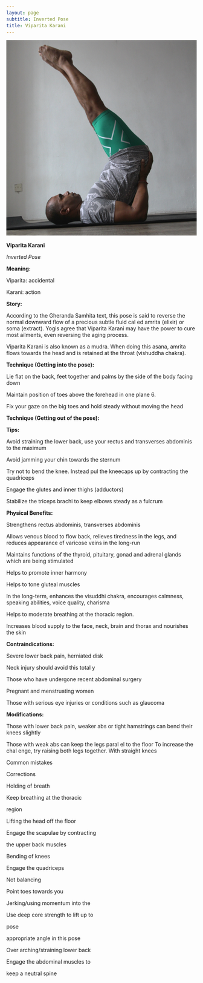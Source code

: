 ```yaml
---
layout: page
subtitle: Inverted Pose
title: Viparita Karani
---
```

  <p class="calibre1 text-center">
   <img class="calibre2" src="../../assets/img/index-42_2.png"/>
  </p>
  <p class="calibre1">
  </p>
  <p class="calibre1">
  </p>
  <p class="calibre1">
   <b class="calibre3">
    Viparita Karani
   </b>
  </p>
  <p class="calibre1">
  </p>
  <p class="calibre1">
  </p>
  <p class="calibre1">
  </p>
  <p class="calibre1">
  </p>
  <p class="calibre1">
   <i class="calibre4">
    Inverted Pose
   </i>
  </p>
  <p class="calibre1">
  </p>
  <p class="calibre1">
   <b class="calibre3">
    Meaning:
   </b>
  </p>
  <p class="calibre1">
  </p>
  <p class="calibre1">
   Viparita: accidental
  </p>
  <p class="calibre1">
  </p>
  <p class="calibre1">
   Karani: action
  </p>
  <p class="calibre1">
  </p>
  <p class="calibre1">
  </p>
  <p class="calibre1">
  </p>
  <p class="calibre1">
  </p>
  <p class="calibre1">
  </p>
  <p class="calibre1">
  </p>
  <p class="calibre1">
  </p>
  <p class="calibre1">
  </p>
  <p class="calibre1">
  </p>
  <p class="calibre1">
   <b class="calibre3">
    Story:
   </b>
  </p>
  <p class="calibre1">
  </p>
  <p class="calibre1">
   According to the Gheranda Samhita text, this pose is said to reverse the normal downward  flow  of  a  precious  subtle  fluid  cal ed  amrita  (elixir)  or  soma (extract).  Yogis  agree  that  Viparita  Karani  may  have  the  power  to  cure  most ailments, even reversing the aging process.
  </p>
  <p class="calibre1">
  </p>
  <p class="calibre1">
   Viparita Karani is also known as a mudra. When doing this asana, amrita flows towards the head and is retained at the throat (vishuddha chakra).
  </p>
  <p class="calibre1">
   <b class="calibre3">
    Technique (Getting into the pose):
   </b>
  </p>
  <p class="calibre1">
   Lie  flat  on  the  back,  feet  together  and  palms  by  the  side  of  the  body facing down
  </p>
  <p class="calibre1">
   Maintain position of toes above the forehead in one plane 6.
  </p>
  <p class="calibre1">
   Fix your gaze on the big toes and hold steady without moving the head
  </p>
  <p class="calibre1">
  </p>
  <p class="calibre1">
   <b class="calibre3">
   </b>
  </p>
  <p class="calibre1">
   <b class="calibre3">
   </b>
  </p>
  <p class="calibre1">
   <b class="calibre3">
   </b>
  </p>
  <p class="calibre1">
  </p>
  <p class="calibre1">
   <a id="p43">
   </a>
  </p>
  <p class="calibre1">
  </p>
  <p class="calibre1">
   <b class="calibre3">
    Technique (Getting out of the pose):
   </b>
  </p>
  <p class="calibre1">
  </p>
  <p class="calibre1">
   <b class="calibre3">
    Tips:
   </b>
  </p>
  <p class="calibre1">
   Avoid  straining  the  lower  back,  use  your  rectus  and  transverses abdominis to the maximum
  </p>
  <p class="calibre1">
   Avoid jamming your chin towards the sternum
  </p>
  <p class="calibre1">
   Try not  to bend the knee. Instead pul  the kneecaps up by contracting the quadriceps
  </p>
  <p class="calibre1">
   Engage the glutes and inner thighs (adductors)
  </p>
  <p class="calibre1">
   Stabilize the triceps brachi  to keep elbows steady as a fulcrum
  </p>
  <p class="calibre1">
   <b class="calibre3">
   </b>
  </p>
  <p class="calibre1">
   <b class="calibre3">
   </b>
  </p>
  <p class="calibre1">
   <b class="calibre3">
    Physical Benefits:
   </b>
  </p>
  <p class="calibre1">
   Strengthens rectus abdominis, transverses abdominis
  </p>
  <p class="calibre1">
   Allows  venous  blood  to  flow  back,  relieves  tiredness  in  the  legs,  and reduces appearance of varicose veins in the long-run
  </p>
  <p class="calibre1">
   Maintains functions of the thyroid, pituitary, gonad and adrenal glands which are being stimulated
  </p>
  <p class="calibre1">
   Helps to promote inner harmony
  </p>
  <p class="calibre1">
   Helps to tone gluteal muscles
  </p>
  <p class="calibre1">
   In  the  long-term,  enhances  the  visuddhi  chakra,  encourages  calmness, speaking abilities, voice quality, charisma
  </p>
  <p class="calibre1">
   Helps to moderate breathing at the thoracic region.
  </p>
  <p class="calibre1">
   Increases blood supply to the face, neck, brain and thorax and nourishes the skin
  </p>
  <p class="calibre1">
  </p>
  <p class="calibre1">
   <b class="calibre3">
    Contraindications:
   </b>
  </p>
  <p class="calibre1">
   Severe lower back pain, herniated disk
  </p>
  <p class="calibre1">
   Neck injury should avoid this total y
  </p>
  <p class="calibre1">
   Those who have undergone recent abdominal surgery
  </p>
  <p class="calibre1">
   Pregnant and menstruating women
  </p>
  <p class="calibre1">
   Those with serious eye injuries or conditions such as glaucoma
  </p>
  <p class="calibre1">
  </p>
  <p class="calibre1">
   <b class="calibre3">
   </b>
  </p>
  <p class="calibre1">
   <b class="calibre3">
   </b>
  </p>
  <p class="calibre1">
   <b class="calibre3">
   </b>
  </p>
  <p class="calibre1">
  </p>
  <p class="calibre1">
   <a id="p44">
   </a>
  </p>
  <p class="calibre1">
  </p>
  <p class="calibre1">
   <b class="calibre3">
    Modifications:
   </b>
  </p>
  <p class="calibre1">
   Those  with  lower  back  pain,  weaker  abs  or  tight  hamstrings  can  bend  their knees slightly
  </p>
  <p class="calibre1">
  </p>
  <p class="calibre1">
   Those with weak abs can keep the legs paral el to the floor To increase the chal enge, try raising both legs together. With straight knees
  </p>
  <p class="calibre1">
   <b class="calibre3">
   </b>
  </p>
  <p class="calibre1">
   Common mistakes
  </p>
  <p class="calibre1">
   Corrections
  </p>
  <p class="calibre1">
   Holding of breath
  </p>
  <p class="calibre1">
   Keep breathing at the thoracic
  </p>
  <p class="calibre1">
   region
  </p>
  <p class="calibre1">
   Lifting the head off the floor
  </p>
  <p class="calibre1">
   Engage the scapulae by contracting
  </p>
  <p class="calibre1">
   the upper back muscles
  </p>
  <p class="calibre1">
   Bending of knees
  </p>
  <p class="calibre1">
   Engage the quadriceps
  </p>
  <p class="calibre1">
   Not balancing
  </p>
  <p class="calibre1">
   Point toes towards you
  </p>
  <p class="calibre1">
   Jerking/using momentum into the
  </p>
  <p class="calibre1">
   Use deep core strength to lift up to
  </p>
  <p class="calibre1">
   pose
  </p>
  <p class="calibre1">
   appropriate angle in this pose
  </p>
  <p class="calibre1">
   Over arching/straining lower back
  </p>
  <p class="calibre1">
   Engage the abdominal muscles to
  </p>
  <p class="calibre1">
   keep a neutral spine
  </p>
  <p class="calibre1">
   <b class="calibre3">
   </b>
  </p>
  <p class="calibre1">
   <b class="calibre3">
   </b>
  </p>
  <p class="calibre1">
  </p>
  <p class="calibre1">
   <a id="p45">
   </a>
  </p>
